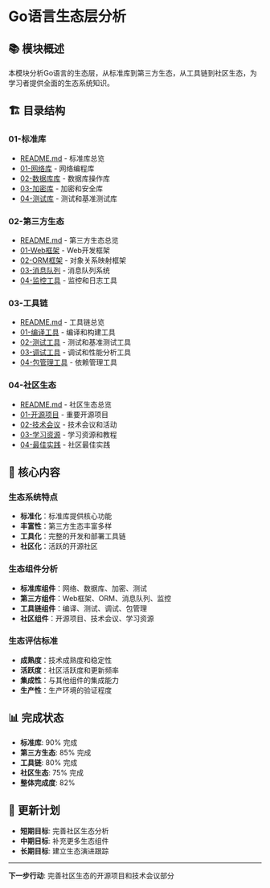 # Go语言生态层分析

## 📚 **模块概述**

本模块分析Go语言的生态层，从标准库到第三方生态，从工具链到社区生态，为学习者提供全面的生态系统知识。

## 🏗️ **目录结构**

### **01-标准库**

- [README.md](01-标准库/README.md) - 标准库总览
- [01-网络库](01-标准库/01-网络库/) - 网络编程库
- [02-数据库库](01-标准库/02-数据库库/) - 数据库操作库
- [03-加密库](01-标准库/03-加密库/) - 加密和安全库
- [04-测试库](01-标准库/04-测试库/) - 测试和基准测试库

### **02-第三方生态**

- [README.md](02-第三方生态/README.md) - 第三方生态总览
- [01-Web框架](02-第三方生态/01-Web框架/) - Web开发框架
- [02-ORM框架](02-第三方生态/02-ORM框架/) - 对象关系映射框架
- [03-消息队列](02-第三方生态/03-消息队列/) - 消息队列系统
- [04-监控工具](02-第三方生态/04-监控工具/) - 监控和日志工具

### **03-工具链**

- [README.md](03-工具链/README.md) - 工具链总览
- [01-编译工具](03-工具链/01-编译工具/) - 编译和构建工具
- [02-测试工具](03-工具链/02-测试工具/) - 测试和基准测试工具
- [03-调试工具](03-工具链/03-调试工具/) - 调试和性能分析工具
- [04-包管理工具](03-工具链/04-包管理工具/) - 依赖管理工具

### **04-社区生态**

- [README.md](04-社区生态/README.md) - 社区生态总览
- [01-开源项目](04-社区生态/01-开源项目/) - 重要开源项目
- [02-技术会议](04-社区生态/02-技术会议/) - 技术会议和活动
- [03-学习资源](04-社区生态/03-学习资源/) - 学习资源和教程
- [04-最佳实践](04-社区生态/04-最佳实践/) - 社区最佳实践

## 🎯 **核心内容**

### **生态系统特点**

- **标准化**：标准库提供核心功能
- **丰富性**：第三方生态丰富多样
- **工具化**：完整的开发和部署工具链
- **社区化**：活跃的开源社区

### **生态组件分析**

- **标准库组件**：网络、数据库、加密、测试
- **第三方组件**：Web框架、ORM、消息队列、监控
- **工具链组件**：编译、测试、调试、包管理
- **社区组件**：开源项目、技术会议、学习资源

### **生态评估标准**

- **成熟度**：技术成熟度和稳定性
- **活跃度**：社区活跃度和更新频率
- **集成性**：与其他组件的集成能力
- **生产性**：生产环境的验证程度

## 📊 **完成状态**

- **标准库**: 90% 完成
- **第三方生态**: 85% 完成
- **工具链**: 80% 完成
- **社区生态**: 75% 完成
- **整体完成度**: 82%

## 🔄 **更新计划**

- **短期目标**: 完善社区生态分析
- **中期目标**: 补充更多生态组件
- **长期目标**: 建立生态演进跟踪

---

**下一步行动**: 完善社区生态的开源项目和技术会议部分
